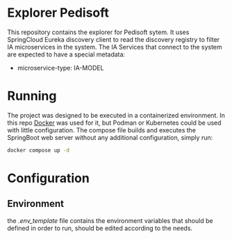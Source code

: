 # Explorer Pedisoft

This repository contains the explorer for Pedisoft sytem. It uses SpringCloud Eureka discovery client to read the discovery registry to filter IA microservices in the system. The IA Services that connect to the system are expected to have a special metadata:

- microservice-type: IA-MODEL

# Running

The project was designed to be executed in a containerized environment. In this repo [Docker](https://www.docker.com/) was used for it, but Podman or Kubernetes could be used with little configuration. The compose file builds and executes the SpringBoot web server without any additional configuration, simply run:

```sh
docker compose up -d
```

# Configuration
## Environment
the *.env_template* file contains the environment variables that should be defined in order to run, should be edited according to the needs.
